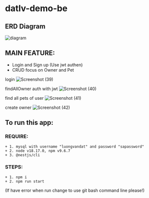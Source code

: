# datlv-demo-be <br>
## ERD Diagram
![diagram](https://github.com/luongvandat-it/datlv-demo-be/assets/97280157/e6ec08fa-2eab-49e1-99fe-ec01c17d1c5d)

## MAIN FEATURE:
  + Login and Sign up (Use jwt authen)
  + CRUD focus on Owner and Pet

login
![Screenshot (39)](https://github.com/luongvandat-it/datlv-demo-be/assets/97280157/a966bd48-dc0a-464a-bcb0-1ffd7f425623)

findAllOwner auth with jwt
![Screenshot (40)](https://github.com/luongvandat-it/datlv-demo-be/assets/97280157/68450387-aa6e-407c-8448-07c30b0334cf)

find all pets of user
![Screenshot (41)](https://github.com/luongvandat-it/datlv-demo-be/assets/97280157/fc06ebd9-9c74-4565-825b-8631f4ad0cea)

create owner
![Screenshot (42)](https://github.com/luongvandat-it/datlv-demo-be/assets/97280157/5b4a547a-3b01-4ee7-9498-03f785a4a463)

## To run this app: <br>
  ### REQUIRE:
    + 1. mysql with username "luongvandat" and password "sapassword"
    + 2. node v18.17.0, npm v9.6.7
    + 3. @nestjs/cli
  ### STEPS:
    + 1. npm i
    + 2. npm run start
(If have error when run change to use git bash command line please!)
